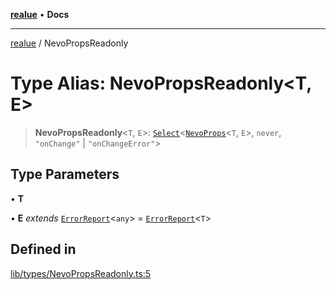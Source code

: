 [**realue**](../README.md) • **Docs**

***

[realue](../README.md) / NevoPropsReadonly

# Type Alias: NevoPropsReadonly\<T, E\>

> **NevoPropsReadonly**\<`T`, `E`\>: [`Select`](Select.md)\<[`NevoProps`](NevoProps.md)\<`T`, `E`\>, `never`, `"onChange"` \| `"onChangeError"`\>

## Type Parameters

• **T**

• **E** *extends* [`ErrorReport`](ErrorReport.md)\<`any`\> = [`ErrorReport`](ErrorReport.md)\<`T`\>

## Defined in

[lib/types/NevoPropsReadonly.ts:5](https://github.com/nevoland/realue/blob/fecd9dbe42b1c423720c721f1e676e4fdf968b4d/lib/types/NevoPropsReadonly.ts#L5)
